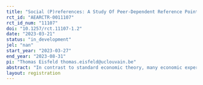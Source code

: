```yaml
---
title: "Social (P)references: A Study Of Peer-Dependent Reference Points"
rct_id: "AEARCTR-0011107"
rct_id_num: "11107"
doi: "10.1257/rct.11107-1.2"
date: "2023-03-21"
status: "in_development"
jel: "nan"
start_year: "2023-03-27"
end_year: "2023-08-31"
pi: "Thomas Eisfeld thomas.eisfeld@uclouvain.be"
abstract: "In contrast to standard economic theory, many economic experiments report peer effects on individual choices under risk, suggesting individuals have peer-dependent risk preferences. At the same time, tools to discuss peer-dependent risk preferences are limited and often arbitrary. Based on a model of peer-dependent reference points, we conduct two experiments -- a peer experiment and a control experiment. Building on a within-subjects design, participants will face Multiple Price Lists (MPLs) while merely observing what another participant (Peer) earns. We test peer effects on individual choice under risk in settings where ranks can and cannot reverse. We conduct another experiment to control for other confounding factors that could drive participant behavior."
layout: registration
---
```


